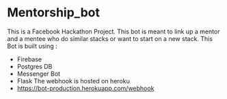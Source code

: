 # Mentorship_bot
This is a Facebook Hackathon Project. 
This bot is meant to link up a mentor and a mentee who do similar stacks or want to start on a new stack.
This Bot is built using :
- Firebase 
- Postgres DB
- Messenger Bot
- Flask
The webhook is hosted on heroku
- https://bot-production.herokuapp.com/webhook
